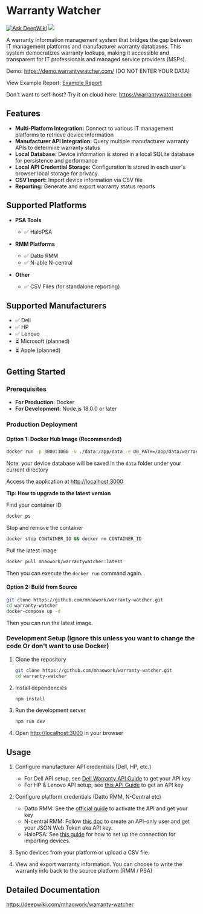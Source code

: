 # Warranty Watcher

[![Ask DeepWiki](https://deepwiki.com/badge.svg)](https://deepwiki.com/mhaowork/warranty-watcher)
[![](https://img.shields.io/static/v1?label=Sponsor&message=%E2%9D%A4&logo=GitHub&color=%23fe8e86)](https://github.com/sponsors/mhaowork)

A warranty information management system that bridges the gap between IT management platforms and manufacturer warranty databases. This system democratizes warranty lookups, making it accessible and transparent for IT professionals and managed service providers (MSPs).

Demo: https://demo.warrantywatcher.com/ (DO NOT ENTER YOUR DATA)

View Example Report: [Example Report](public/warranty-watcher-example-report-2025-06-03.pdf)

Don't want to self-host? Try it on cloud here: https://warrantywatcher.com

## Features

- **Multi-Platform Integration:** Connect to various IT management platforms to retrieve device information
- **Manufacturer API Integration:** Query multiple manufacturer warranty APIs to determine warranty status
- **Local Database:** Device information is stored in a local SQLite database for persistence and performance
- **Local API Credential Storage:** Configuration is stored in each user's browser local storage for privacy.
- **CSV Import:** Import device information via CSV file
- **Reporting:** Generate and export warranty status reports

## Supported Platforms

- **PSA Tools**
  - ✅ HaloPSA

- **RMM Platforms**
  - ✅ Datto RMM
  - ✅ N-able N-central

- **Other**
  - ✅ CSV Files (for standalone reporting)

## Supported Manufacturers

- ✅ Dell
- ✅ HP
- ✅ Lenovo
- ⏳ Microsoft (planned)
- ⏳ Apple (planned)


## Getting Started

### Prerequisites

- **For Production:** Docker
- **For Development:** Node.js 18.0.0 or later

### Production Deployment

#### Option 1: Docker Hub Image (Recommended)
```bash
docker run -p 3000:3000 -v ./data:/app/data -e DB_PATH=/app/data/warranty.db mhaowork/warrantywatcher:latest
```
Note: your device database will be saved in the `data` folder under your current directory

Access the application at [http://localhost:3000](http://localhost:3000)

**Tip: How to upgrade to the latest version**

Find your container ID
```bash
docker ps
```

Stop and remove the container
```bash
docker stop CONTAINER_ID && docker rm CONTAINER_ID
```

Pull the latest image
```bash
docker pull mhaowork/warrantywatcher:latest
```

Then you can execute the `docker run` command again.


#### Option 2: Build from Source
```bash
git clone https://github.com/mhaowork/warranty-watcher.git
cd warranty-watcher
docker-compose up -d
```

Then you can run the latest image.

### Development Setup (Ignore this unless you want to change the code Or don't want to use Docker)

1. Clone the repository
   ```bash
   git clone https://github.com/mhaowork/warranty-watcher.git
   cd warranty-watcher
   ```

2. Install dependencies
   ```bash
   npm install
   ```

3. Run the development server
   ```bash
   npm run dev
   ```

4. Open [http://localhost:3000](http://localhost:3000) in your browser

## Usage

1. Configure manufacturer API credentials (Dell, HP, etc.)
   - For Dell API setup, see [Dell Warranty API Guide](docs/dell.md) to get your API key
   - For HP & Lenovo API setup, see [this API Guide](docs/hp-lenovo.md) to get an API key

2. Configure platform credentials (Datto RMM, N-Central etc)
   - Datto RMM: See the [official guide](https://rmm.datto.com/help/en/Content/2SETUP/APIv2.htm) to activate the API and get your key
   - N-central RMM: Follow [this doc](https://developer.n-able.com/n-central/docs/create-an-api-only-user) to create an API-only user and get your JSON Web Token aka API key.
   - HaloPSA: See [this guide](docs/halopsa.md) for how to set up the connection for importing devices.

3. Sync devices from your platform or upload a CSV file. 
4. View and export warranty information. You can choose to write the warranty info back to the source platform (RMM / PSA)


## Detailed Documentation

https://deepwiki.com/mhaowork/warranty-watcher
